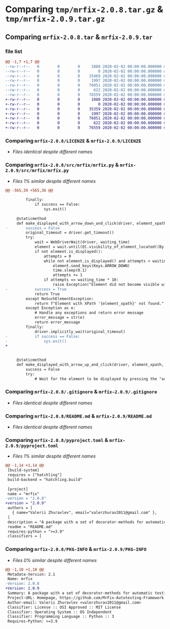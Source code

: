 # Comparing `tmp/mrfix-2.0.8.tar.gz` & `tmp/mrfix-2.0.9.tar.gz`

## Comparing `mrfix-2.0.8.tar` & `mrfix-2.0.9.tar`

### file list

```diff
@@ -1,7 +1,7 @@
--rw-r--r--   0        0        0     1080 2020-02-02 00:00:00.000000 mrfix-2.0.8/LICENZE
--rw-r--r--   0        0        0        0 2020-02-02 00:00:00.000000 mrfix-2.0.8/src/mrfix/__init__.py
--rw-r--r--   0        0        0    35469 2020-02-02 00:00:00.000000 mrfix-2.0.8/src/mrfix/mrfix.py
--rw-r--r--   0        0        0     1997 2020-02-02 00:00:00.000000 mrfix-2.0.8/.gitignore
--rw-r--r--   0        0        0    76051 2020-02-02 00:00:00.000000 mrfix-2.0.8/README.md
--rw-r--r--   0        0        0      622 2020-02-02 00:00:00.000000 mrfix-2.0.8/pyproject.toml
--rw-r--r--   0        0        0    76559 2020-02-02 00:00:00.000000 mrfix-2.0.8/PKG-INFO
+-rw-r--r--   0        0        0     1080 2020-02-02 00:00:00.000000 mrfix-2.0.9/LICENZE
+-rw-r--r--   0        0        0        0 2020-02-02 00:00:00.000000 mrfix-2.0.9/src/mrfix/__init__.py
+-rw-r--r--   0        0        0    35359 2020-02-02 00:00:00.000000 mrfix-2.0.9/src/mrfix/mrfix.py
+-rw-r--r--   0        0        0     1997 2020-02-02 00:00:00.000000 mrfix-2.0.9/.gitignore
+-rw-r--r--   0        0        0    76051 2020-02-02 00:00:00.000000 mrfix-2.0.9/README.md
+-rw-r--r--   0        0        0      622 2020-02-02 00:00:00.000000 mrfix-2.0.9/pyproject.toml
+-rw-r--r--   0        0        0    76559 2020-02-02 00:00:00.000000 mrfix-2.0.9/PKG-INFO
```

### Comparing `mrfix-2.0.8/LICENZE` & `mrfix-2.0.9/LICENZE`

 * *Files identical despite different names*

### Comparing `mrfix-2.0.8/src/mrfix/mrfix.py` & `mrfix-2.0.9/src/mrfix/mrfix.py`

 * *Files 1% similar despite different names*

```diff
@@ -565,39 +565,36 @@
 
         finally:
             if success == False:
                 sys.exit()
 
     @staticmethod
     def make_displayed_with_arrow_down_and_click(driver, element_xpath, waiting_time):
-        success = False
         original_timeout = driver.get_timeout()
         try:
             wait = WebDriverWait(driver, waiting_time)
             element = wait.until(EC.visibility_of_element_located((By.XPATH, element_xpath)))
             if not element.is_displayed():
                 attempts = 0
                 while not element.is_displayed() and attempts < waiting_time:
                     element.send_keys(Keys.ARROW_DOWN)
                     time.sleep(0.1)
                     attempts += 1
                 if attempts == waiting_time * 10:
                     raise Exception("Element did not become visible within the specified maximum waiting time.")
-            success = True
             return True
         except NoSuchElementException:
             return f"Element with XPath '{element_xpath}' not found."
         except Exception as e:
             # Handle any exceptions and return error message
             error_message = str(e)
             return error_message
         finally:
             driver.implicitly_wait(original_timeout)
-            if success == False:
-                sys.exit()
+
 
 
     @staticmethod
     def make_displayed_with_arrow_up_and_click(driver, element_xpath, waiting_time):
         success = False
         try:
             # Wait for the element to be displayed by pressing the "arrow down" key
```

### Comparing `mrfix-2.0.8/.gitignore` & `mrfix-2.0.9/.gitignore`

 * *Files identical despite different names*

### Comparing `mrfix-2.0.8/README.md` & `mrfix-2.0.9/README.md`

 * *Files identical despite different names*

### Comparing `mrfix-2.0.8/pyproject.toml` & `mrfix-2.0.9/pyproject.toml`

 * *Files 1% similar despite different names*

```diff
@@ -1,14 +1,14 @@
 [build-system] 
 requires = ["hatchling"] 
 build-backend = "hatchling.build"
 
 [project] 
 name = "mrfix"
-version = "2.0.8"
+version = "2.0.9"
 authors = [   
   { name="Valerii Zhuravlev", email="valerzhurav2011@gmail.com" },
 ] 
 description = "A package with a set of decorator-methods for automatic testing of the user interface using Python + Selenium"
 readme = "README.md" 
 requires-python = ">=3.9"
 classifiers = [
```

### Comparing `mrfix-2.0.8/PKG-INFO` & `mrfix-2.0.9/PKG-INFO`

 * *Files 0% similar despite different names*

```diff
@@ -1,10 +1,10 @@
 Metadata-Version: 2.1
 Name: mrfix
-Version: 2.0.8
+Version: 2.0.9
 Summary: A package with a set of decorator-methods for automatic testing of the user interface using Python + Selenium
 Project-URL: Homepage, https://github.com/MrFix-Autotesting-Framework
 Author-email: Valerii Zhuravlev <valerzhurav2011@gmail.com>
 Classifier: License :: OSI Approved :: MIT License
 Classifier: Operating System :: OS Independent
 Classifier: Programming Language :: Python :: 3
 Requires-Python: >=3.9
```

